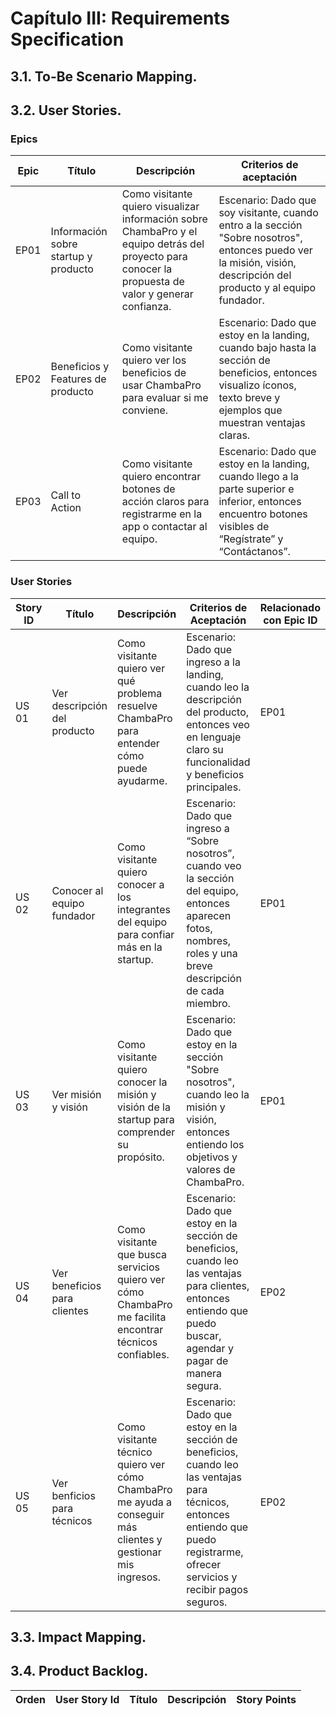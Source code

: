 # Capítulo III: Requirements Specification

## 3.1. To-Be Scenario Mapping.

## 3.2. User Stories.

### Epics

| Epic | Título                               | Descripción                                                                                                                                            | Criterios de aceptación                                                                                                                                              |
|------|--------------------------------------|--------------------------------------------------------------------------------------------------------------------------------------------------------|----------------------------------------------------------------------------------------------------------------------------------------------------------------------|
| EP01 | Información sobre startup y producto | Como visitante quiero visualizar información sobre ChambaPro y el equipo detrás del proyecto para conocer la propuesta de valor y generar confianza.   | Escenario: Dado que soy visitante, cuando entro a la sección "Sobre nosotros", entonces puedo ver la misión, visión, descripción del producto y al equipo fundador.  |
| EP02 | Beneficios y Features de producto    | Como visitante quiero ver los beneficios de usar ChambaPro para evaluar si me conviene.                                                                | Escenario: Dado que estoy en la landing, cuando bajo hasta la sección de beneficios, entonces visualizo íconos, texto breve y ejemplos que muestran ventajas claras. |
| EP03 | Call to Action                       | Como visitante quiero encontrar botones de acción claros para registrarme en la app o contactar al equipo.                                             | Escenario: Dado que estoy en la landing, cuando llego a la parte superior e inferior, entonces encuentro botones visibles de “Regístrate” y “Contáctanos”.           |

### User Stories

| Story ID | Título                        | Descripción                                                                                                   | Criterios de Aceptación                                                                                                                                                             | Relacionado con Epic ID |
|----------|-------------------------------|---------------------------------------------------------------------------------------------------------------|-------------------------------------------------------------------------------------------------------------------------------------------------------------------------------------|-------------------------|
| US 01    | Ver descripción del producto  | Como visitante quiero ver qué problema resuelve ChambaPro para entender cómo puede ayudarme.                  | Escenario: Dado que ingreso a la landing, cuando leo la descripción del producto, entonces veo en lenguaje claro su funcionalidad y beneficios principales.                         | EP01                    |
| US 02    | Conocer al equipo fundador    | Como visitante quiero conocer a los integrantes del equipo para confiar más en la startup.                    | Escenario: Dado que ingreso a “Sobre nosotros”, cuando veo la sección del equipo, entonces aparecen fotos, nombres, roles y una breve descripción de cada miembro.                  | EP01                    |
| US 03    | Ver misión y visión           | Como visitante quiero conocer la misión y visión de la startup para comprender su propósito.                  | Escenario: Dado que estoy en la sección "Sobre nosotros", cuando leo la misión y visión, entonces entiendo los objetivos y valores de ChambaPro.                                    | EP01                    |
| US 04    | Ver beneficios para clientes  | Como visitante que busca servicios quiero ver cómo ChambaPro me facilita encontrar técnicos confiables.       | Escenario: Dado que estoy en la sección de beneficios, cuando leo las ventajas para clientes, entonces entiendo que puedo buscar, agendar y pagar de manera segura.                 | EP02                    |
| US 05    | Ver benficios para técnicos   | Como visitante técnico quiero ver cómo ChambaPro me ayuda a conseguir más clientes y gestionar mis ingresos.  | Escenario: Dado que estoy en la sección de beneficios, cuando leo las ventajas para técnicos, entonces entiendo que puedo registrarme, ofrecer servicios y recibir pagos seguros.   | EP02                    |


## 3.3. Impact Mapping.

## 3.4. Product Backlog.

| Orden | User Story Id | Título                                                      | Descripción                                                                                                                                                                                                                                           | Story Points |
|-------|---------------|-------------------------------------------------------------|-------------------------------------------------------------------------------------------------------------------------------------------------------------------------------------------------------------------------------------------------------|--------------|
